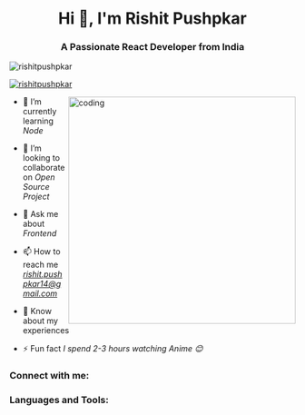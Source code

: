 <h1 align="center">Hi 👋, I'm Rishit Pushpkar</h1>
<h3 align="center">A Passionate React Developer from India</h3>

<p align="left"> <img src="https://komarev.com/ghpvc/?username=rishitpushpkar&label=Profile%20views&color=0e75b6&style=flat" alt="rishitpushpkar" /> </p>

<p align="left"> <a href="https://github.com/ryo-ma/github-profile-trophy"><img src="https://github-profile-trophy.vercel.app/?username=rishitpushpkar" alt="rishitpushpkar" /></a> </p>
<img align="right" alt="coding" width="400" src="https://camo.githubusercontent.com/e20822b4282c07ffd010cd05f855a6561d3b62358ca9e607e4901288dd748fcb/68747470733a2f2f63646e2e6472696262626c652e636f6d2f75736572732f323133313939332f73637265656e73686f74732f343934383733362f74686f75676874776f726b732d6769665f6472696262626c652e676966">


- 🌱 I’m currently learning *Node*

- 👯 I’m looking to collaborate on *Open Source Project*

- 💬 Ask me about *Frontend*

- 📫 How to reach me *rishit.pushpkar14@gmail.com*

- 📄 Know about my experiences

- ⚡ Fun fact *I spend 2-3 hours watching Anime 😊*

<h3 align="left">Connect with me:</h3>

</p>

<h3 align="left">Languages and Tools:</h3>




<div align="center">




</div>
